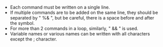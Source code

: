 - Each command must be written on a single line.
- If multiple commands are to be added on the same line, they should be separated by " %& ", but be careful, there is a space before and after the symbol.
- For more than 2 commands in a loop, similarly, " && " is used.
- Variable names or various names can be written with all characters except the ; character.
